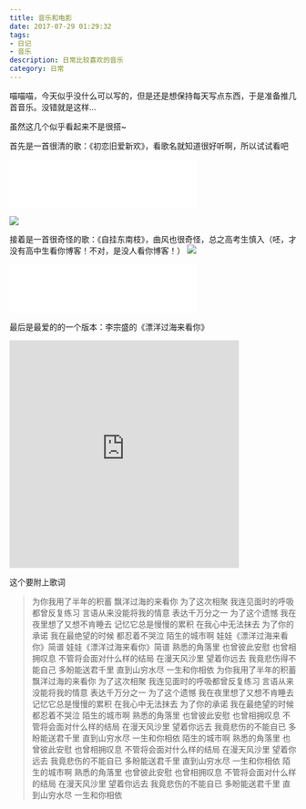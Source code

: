```yaml
---
title: 音乐和电影
date: 2017-07-29 01:29:32
tags: 
- 日记
- 音乐
description: 日常比较喜欢的音乐
category: 日常
---
```

 
喵喵喵，今天似乎没什么可以写的，但是还是想保持每天写点东西，于是准备推几首音乐。没错就是这样...


虽然这几个似乎看起来不是很搭~

首先是一首很清的歌：《初恋旧爱新欢》，看歌名就知道很好听啊，所以试试看吧
<iframe frameborder="no" border="0" marginwidth="0" marginheight="0" width=330 height=86 src="//music.163.com/outchain/player?type=2&id=30284674&auto=1&height=66"></iframe>

![](http://orkqx44nq.bkt.clouddn.com/2017-07-29-15012639094624.jpg)



接着是一首很奇怪的歌：《自挂东南枝》，曲风也很奇怪，总之高考生慎入（呸，才没有高中生看你博客！不对，是没人看你博客！）
![](http://orkqx44nq.bkt.clouddn.com/2017-07-29-15012639470563.jpg)

<iframe frameborder="no" border="0" marginwidth="0" marginheight="0" width=330 height=86 src="//music.163.com/outchain/player?type=2&id=28695397&auto=0&height=66"></iframe>


最后是最爱的的一个版本：李宗盛的《漂洋过海来看你》


<iframe width="80%" height="400" src="https://www.youtube.com/embed/sISjPew8yX0" frameborder="0" allowfullscreen></iframe>


这个要附上歌词

> 为你我用了半年的积蓄
飘洋过海的来看你
为了这次相聚
我连见面时的呼吸都曾反复练习
言语从来没能将我的情意
表达千万分之一
为了这个遗憾
我在夜里想了又想不肯睡去
记忆它总是慢慢的累积
在我心中无法抹去
为了你的承诺
我在最绝望的时候
都忍着不哭泣
陌生的城市啊
娃娃《漂洋过海来看你》简谱
娃娃《漂洋过海来看你》简谱
熟悉的角落里
也曾彼此安慰
也曾相拥叹息
不管将会面对什么样的结局
在漫天风沙里 望着你远去
我竟悲伤得不能自己
多盼能送君千里
直到山穷水尽
一生和你相依
为你我用了半年的积蓄
飘洋过海的来看你
为了这次相聚
我连见面时的呼吸都曾反复练习
言语从来没能将我的情意
表达千万分之一
为了这个遗憾
我在夜里想了又想不肯睡去
记忆它总是慢慢的累积
在我心中无法抹去
为了你的承诺
我在最绝望的时候
都忍着不哭泣
陌生的城市啊
熟悉的角落里
也曾彼此安慰
也曾相拥叹息
不管将会面对什么样的结局
在漫天风沙里 望着你远去
我竟悲伤的不能自已
多盼能送君千里
直到山穷水尽
一生和你相依
陌生的城市啊
熟悉的角落里
也曾彼此安慰
也曾相拥叹息
不管将会面对什么样的结局
在漫天风沙里 望着你远去
我竟悲伤的不能自已
多盼能送君千里
直到山穷水尽
一生和你相依
陌生的城市啊
熟悉的角落里
也曾彼此安慰
也曾相拥叹息
不管将会面对什么样的结局
在漫天风沙里 望着你远去
我竟悲伤的不能自已
多盼能送君千里
直到山穷水尽
一生和你相依


